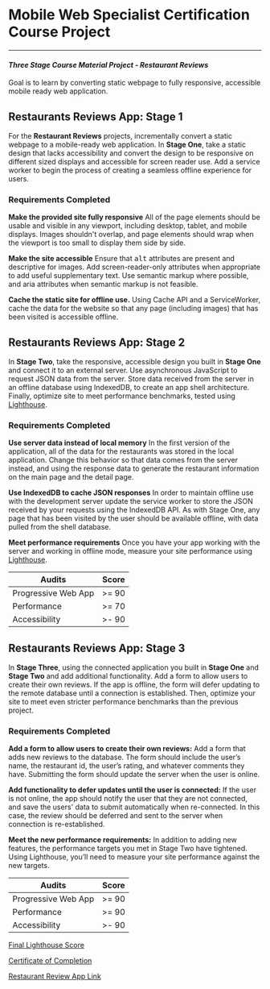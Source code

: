 # Mobile Web Specialist Certification Course Project
---
#### _Three Stage Course Material Project - Restaurant Reviews_

Goal is to learn by converting static webpage to fully responsive, accessible mobile ready web application.

## Restaurants Reviews App: Stage 1

For the **Restaurant Reviews** projects, incrementally convert a static webpage to a mobile-ready web application. In **Stage One**, take a static design that lacks accessibility and convert the design to be responsive on different sized displays and accessible for screen reader use. Add a service worker to begin the process of creating a seamless offline experience for users.

### Requirements Completed

**Make the provided site fully responsive** All of the page elements should be usable and visible in any viewport, including desktop, tablet, and mobile displays. Images shouldn't overlap, and page elements should wrap when the viewport is too small to display them side by side.

**Make the site accessible** 
Ensure that <kbd>alt</kbd> attributes are present and descriptive for images. Add screen-reader-only attributes when appropriate to add useful supplementary text. Use semantic markup where possible, and aria attributes when semantic markup is not feasible.

**Cache the static site for offline use.** Using Cache API and a ServiceWorker, cache the data for the website so that any page (including images) that has been visited is accessible offline.


## Restaurants Reviews App: Stage 2

In **Stage Two**, take the responsive, accessible design you built in **Stage One** and connect it to an external server. Use asynchronous JavaScript to request JSON data from the server. Store data received from the server in an offline database using IndexedDB, to create an app shell architecture. Finally, optimize site to meet performance benchmarks, tested using [Lighthouse](https://developers.google.com/web/tools/lighthouse/).

### Requirements Completed

**Use server data instead of local memory** In the first version of the application, all of the data for the restaurants was stored in the local application. Change this behavior so that data comes from the server instead, and using the response data to generate the restaurant information on the main page and the detail page.

**Use IndexedDB to cache JSON responses** In order to maintain offline use with the development server update the service worker to store the JSON received by your requests using the IndexedDB API. As with Stage One, any page that has been visited by the user should be available offline, with data pulled from the shell database.

**Meet performance requirements** Once you have your app working with the server and working in offline mode, measure your site performance using [Lighthouse](https://developers.google.com/web/tools/lighthouse/).

Audits | Score
------------- | -------------
Progressive Web App | >= 90
Performance  | >= 70
Accessibility | >- 90

## Restaurants Reviews App: Stage 3

In **Stage Three**, using the connected application you built in **Stage One** and **Stage Two** and add additional functionality. Add a form to allow users to create their own reviews. If the app is offline, the form will defer updating to the remote database until a connection is established. Then, optimize your site to meet even stricter performance benchmarks than the previous project.

### Requirements Completed

**Add a form to allow users to create their own reviews:** Add a form that adds new reviews to the database. The form should include the user’s name, the restaurant id, the user’s rating, and whatever comments they have. Submitting the form should update the server when the user is online.

**Add functionality to defer updates until the user is connected:** If the user is not online, the app should notify the user that they are not connected, and save the users' data to submit automatically when re-connected. In this case, the review should be deferred and sent to the server when connection is re-established.

**Meet the new performance requirements:** In addition to adding new features, the performance targets you met in Stage Two have tightened. Using Lighthouse, you’ll need to measure your site performance against the new targets.

Audits | Score
------------- | -------------
Progressive Web App | >= 90
Performance  | >= 90
Accessibility | >- 90

[Final Lighthouse Score](https://googlechrome.github.io/lighthouse/viewer/?gist=67bb7c822fa2fd26ba5c1d78d05a34cf)

[Certificate of Completion](https://confirm.udacity.com/DUZXESVQ)

[Restaurant Review App Link](https://restaurantsmwp.netlify.com/)


